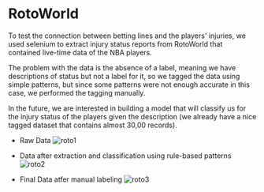 # RotoWorld

To test the connection between betting lines and the players' injuries, we used selenium to extract injury status reports from RotoWorld that contained live-time data of the NBA players.

The problem with the data is the absence of a label, meaning we have descriptions of status but not a label for it, so we tagged the data using simple patterns, but since some patterns were not enough accurate in this case, we performed the tagging manually.


In the future, we are interested in building a model that will classify us for the injury status of the players given the description (we already have a nice tagged dataset that contains almost 30,00 records).

- Raw Data
![roto1](https://user-images.githubusercontent.com/75788772/101787138-7180ac00-3b07-11eb-854b-0edcfd54c05f.png)

- Data after extraction and classification using rule-based patterns
![roto2](https://user-images.githubusercontent.com/75788772/101787203-7e9d9b00-3b07-11eb-9941-4a3144bfde84.png)

- Final Data atfer manual labeling
![roto3](https://user-images.githubusercontent.com/75788772/101787242-89583000-3b07-11eb-92fe-c16062f598b5.png)
